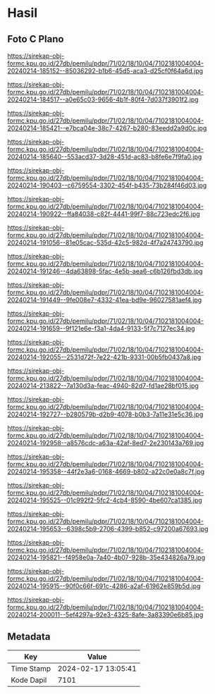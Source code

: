 # Hasil

## Foto C Plano

https://sirekap-obj-formc.kpu.go.id/27db/pemilu/pdpr/71/02/18/10/04/7102181004004-20240214-185152--85036292-b1b6-45d5-aca3-d25cf0f64a6d.jpg

https://sirekap-obj-formc.kpu.go.id/27db/pemilu/pdpr/71/02/18/10/04/7102181004004-20240214-184517--a0e65c03-9656-4b1f-80f4-7d037f3901f2.jpg

https://sirekap-obj-formc.kpu.go.id/27db/pemilu/pdpr/71/02/18/10/04/7102181004004-20240214-185421--e7bca04e-38c7-4267-b280-83eedd2a9d0c.jpg

https://sirekap-obj-formc.kpu.go.id/27db/pemilu/pdpr/71/02/18/10/04/7102181004004-20240214-185640--553acd37-3d28-451d-ac83-b8fe6e7f9fa0.jpg

https://sirekap-obj-formc.kpu.go.id/27db/pemilu/pdpr/71/02/18/10/04/7102181004004-20240214-190403--c6759554-3302-454f-b435-73b284f46d03.jpg

https://sirekap-obj-formc.kpu.go.id/27db/pemilu/pdpr/71/02/18/10/04/7102181004004-20240214-190922--ffa84038-c82f-4441-99f7-88c723edc2f6.jpg

https://sirekap-obj-formc.kpu.go.id/27db/pemilu/pdpr/71/02/18/10/04/7102181004004-20240214-191056--81e05cac-535d-42c5-982d-4f7a24743790.jpg

https://sirekap-obj-formc.kpu.go.id/27db/pemilu/pdpr/71/02/18/10/04/7102181004004-20240214-191246--4da63898-5fac-4e5b-aea6-c6b126fbd3db.jpg

https://sirekap-obj-formc.kpu.go.id/27db/pemilu/pdpr/71/02/18/10/04/7102181004004-20240214-191449--9fe008e7-4332-41ea-bd9e-96027581aef4.jpg

https://sirekap-obj-formc.kpu.go.id/27db/pemilu/pdpr/71/02/18/10/04/7102181004004-20240214-191659--9f121e6e-f3a1-4da4-9133-5f7c7127ec34.jpg

https://sirekap-obj-formc.kpu.go.id/27db/pemilu/pdpr/71/02/18/10/04/7102181004004-20240214-192055--2531d72f-7e22-421b-9331-00b5fb0437a8.jpg

https://sirekap-obj-formc.kpu.go.id/27db/pemilu/pdpr/71/02/18/10/04/7102181004004-20240214-213822--7a130d3a-feac-4940-82d7-fd1ae28bf015.jpg

https://sirekap-obj-formc.kpu.go.id/27db/pemilu/pdpr/71/02/18/10/04/7102181004004-20240214-192727--b280579b-d2b9-4078-b0b3-7a11e31e5c36.jpg

https://sirekap-obj-formc.kpu.go.id/27db/pemilu/pdpr/71/02/18/10/04/7102181004004-20240214-192958--a8576cdc-a63a-42af-8ed7-2e230143a769.jpg

https://sirekap-obj-formc.kpu.go.id/27db/pemilu/pdpr/71/02/18/10/04/7102181004004-20240214-195358--44f2e3a6-0168-4669-b802-a22c0e0a8c7f.jpg

https://sirekap-obj-formc.kpu.go.id/27db/pemilu/pdpr/71/02/18/10/04/7102181004004-20240214-195525--01c992f2-5fc2-4cb4-8590-4be607ca1385.jpg

https://sirekap-obj-formc.kpu.go.id/27db/pemilu/pdpr/71/02/18/10/04/7102181004004-20240214-195653--6398c5b9-2706-4399-b852-c97200a67693.jpg

https://sirekap-obj-formc.kpu.go.id/27db/pemilu/pdpr/71/02/18/10/04/7102181004004-20240214-195821--f4958e0a-7a40-4b07-928b-35e434826a79.jpg

https://sirekap-obj-formc.kpu.go.id/27db/pemilu/pdpr/71/02/18/10/04/7102181004004-20240214-195915--90f0c66f-691c-4286-a2af-61962e859b5d.jpg

https://sirekap-obj-formc.kpu.go.id/27db/pemilu/pdpr/71/02/18/10/04/7102181004004-20240214-200011--5ef4297a-92e3-4325-8afe-3a83390e6b85.jpg


## Metadata

| Key        | Value               |
| ---------- | ------------------- |
| Time Stamp | 2024-02-17 13:05:41 |
| Kode Dapil | 7101                |



